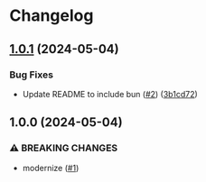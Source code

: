# Changelog

## [1.0.1](https://github.com/spion/wsrun-ng/compare/v1.0.0...v1.0.1) (2024-05-04)


### Bug Fixes

* Update README to include bun ([#2](https://github.com/spion/wsrun-ng/issues/2)) ([3b1cd72](https://github.com/spion/wsrun-ng/commit/3b1cd725c8adf7f0d49d68ae7e488838c8b6d61c))

## 1.0.0 (2024-05-04)

### ⚠ BREAKING CHANGES

* modernize ([#1](https://github.com/spion/wsrun-ng/issues/1))
